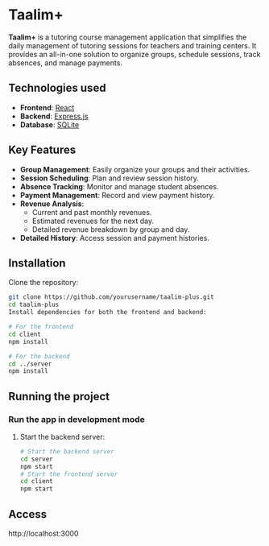 # Taalim+

**Taalim+** is a tutoring course management application that simplifies the daily management of tutoring sessions for teachers and training centers. It provides an all-in-one solution to organize groups, schedule sessions, track absences, and manage payments.

## Technologies used
- **Frontend**: [React](https://reactjs.org/)
- **Backend**: [Express.js](https://expressjs.com/)
- **Database**: [SQLite](https://www.sqlite.org/index.html)

## Key Features
- **Group Management**: Easily organize your groups and their activities.
- **Session Scheduling**: Plan and review session history.
- **Absence Tracking**: Monitor and manage student absences.
- **Payment Management**: Record and view payment history.
- **Revenue Analysis**:
  - Current and past monthly revenues.
  - Estimated revenues for the next day.
  - Detailed revenue breakdown by group and day.
- **Detailed History**: Access session and payment histories.

## Installation

Clone the repository:
```bash
git clone https://github.com/yourusername/taalim-plus.git
cd taalim-plus
Install dependencies for both the frontend and backend:

# For the frontend
cd client
npm install

# For the backend
cd ../server
npm install
```
## Running the project

### Run the app in development mode
1. Start the backend server:
   ```bash
   # Start the backend server
   cd server
   npm start
   # Start the frontend server
   cd client
   npm start
   ```

## Access

http://localhost:3000
